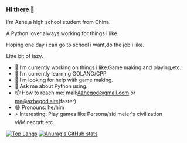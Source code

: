### Hi there 👋
I'm Azhe,a high school student from China.

A Python lover,always working for things i like.

Hoping one day i can go to school i want,do the job i like.

Litte bit of lazy.

- 🔭 I’m currently working on things i like.Game making and playing,etc.
- 🌱 I’m currently learning GOLANG/CPP
- 🤔 I’m looking for help with game making.
- 💬 Ask me about Python using.
- 📫 How to reach me: mail:Azhegod@gmail.com or me@azhegod.site(faster)
- 😄 Pronouns: he/him
- ⚡ Interesting: Play games like Persona/sid meier's civilization vi/Minecraft etc.

[![Top Langs](https://github-readme-stats.vercel.app/api/top-langs/?username=azheea)](https://github.com/anuraghazra/github-readme-stats)
[![Anurag's GitHub stats](https://github-readme-stats.vercel.app/api?username=azheea)](https://github.com/anuraghazra/github-readme-stats)


